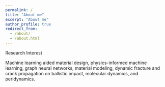 ```yaml
---
permalink: /
title: "About me"
excerpt: "About me"
author_profile: true
redirect_from:
  - /about/
  - /about.html
---
```


Research Interest

Machine learning aided material design, physics-informed machine learning, graph neural networks, material modeling, dynamic fracture and crack propagation on ballistic impact, molecular dynamics, and peridynamics.

